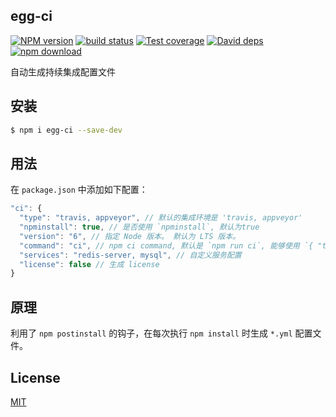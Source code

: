 egg-ci
---------------

[![NPM version][npm-image]][npm-url]
[![build status][travis-image]][travis-url]
[![Test coverage][codecov-image]][codecov-url]
[![David deps][david-image]][david-url]
[![npm download][download-image]][download-url]

[npm-image]: https://img.shields.io/npm/v/egg-ci.svg?style=flat-square
[npm-url]: https://npmjs.org/package/egg-ci
[travis-image]: https://img.shields.io/travis/eggjs/egg-ci.svg?style=flat-square
[travis-url]: https://travis-ci.org/eggjs/egg-ci
[codecov-image]: https://codecov.io/github/eggjs/egg-ci/coverage.svg?branch=master
[codecov-url]: https://codecov.io/github/eggjs/egg-ci?branch=master
[david-image]: https://img.shields.io/david/eggjs/egg-ci.svg?style=flat-square
[david-url]: https://david-dm.org/eggjs/egg-ci
[download-image]: https://img.shields.io/npm/dm/egg-ci.svg?style=flat-square
[download-url]: https://npmjs.org/package/egg-ci

自动生成持续集成配置文件

## 安装

```bash
$ npm i egg-ci --save-dev
```

## 用法

在 `package.json` 中添加如下配置：

```js
"ci": {
  "type": "travis, appveyor", // 默认的集成环境是 'travis, appveyor'
  "npminstall": true, // 是否使用 `npminstall`, 默认为true
  "version": "6", // 指定 Node 版本。 默认为 LTS 版本。
  "command": "ci", // npm ci command, 默认是 `npm run ci`, 能够使用 `{ "travis": "ci", "appveyor": "test" }` 来指定不同的 command.
  "services": "redis-server, mysql", // 自定义服务配置
  "license": false // 生成 license
}
```

## 原理

利用了 `npm postinstall` 的钩子，在每次执行 `npm install` 时生成 `*.yml` 配置文件。

## License

[MIT](LICENSE)
